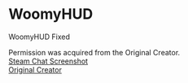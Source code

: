 # WoomyHUD
WoomyHUD Fixed

Permission was acquired from the Original Creator.</br>
[Steam Chat Screenshot](https://i.imgur.com/4TEHAoj.png)</br>
[Original Creator](https://steamcommunity.com/id/Mariobro64)
